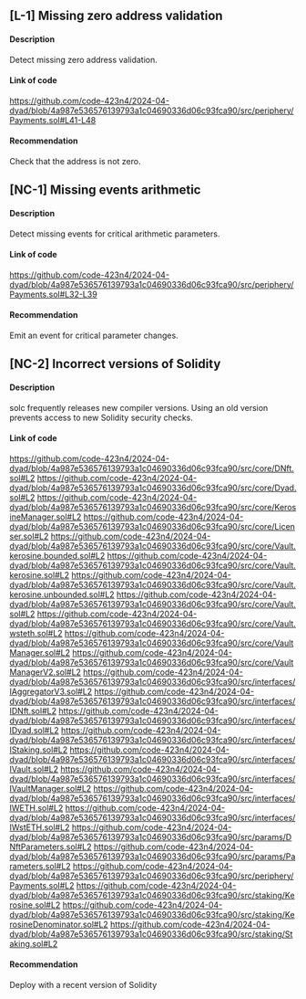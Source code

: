 ## [L-1] Missing zero address validation
#### Description
Detect missing zero address validation.
#### Link of code 
https://github.com/code-423n4/2024-04-dyad/blob/4a987e536576139793a1c04690336d06c93fca90/src/periphery/Payments.sol#L41-L48
#### Recommendation
Check that the address is not zero.

## [NC-1] Missing events arithmetic
#### Description
Detect missing events for critical arithmetic parameters.
#### Link of code 
https://github.com/code-423n4/2024-04-dyad/blob/4a987e536576139793a1c04690336d06c93fca90/src/periphery/Payments.sol#L32-L39
#### Recommendation
Emit an event for critical parameter changes.

## [NC-2] Incorrect versions of Solidity
#### Description
solc frequently releases new compiler versions. Using an old version prevents access to new Solidity security checks. 
#### Link of code 
https://github.com/code-423n4/2024-04-dyad/blob/4a987e536576139793a1c04690336d06c93fca90/src/core/DNft.sol#L2
https://github.com/code-423n4/2024-04-dyad/blob/4a987e536576139793a1c04690336d06c93fca90/src/core/Dyad.sol#L2
https://github.com/code-423n4/2024-04-dyad/blob/4a987e536576139793a1c04690336d06c93fca90/src/core/KerosineManager.sol#L2
https://github.com/code-423n4/2024-04-dyad/blob/4a987e536576139793a1c04690336d06c93fca90/src/core/Licenser.sol#L2
https://github.com/code-423n4/2024-04-dyad/blob/4a987e536576139793a1c04690336d06c93fca90/src/core/Vault.kerosine.bounded.sol#L2
https://github.com/code-423n4/2024-04-dyad/blob/4a987e536576139793a1c04690336d06c93fca90/src/core/Vault.kerosine.sol#L2
https://github.com/code-423n4/2024-04-dyad/blob/4a987e536576139793a1c04690336d06c93fca90/src/core/Vault.kerosine.unbounded.sol#L2
https://github.com/code-423n4/2024-04-dyad/blob/4a987e536576139793a1c04690336d06c93fca90/src/core/Vault.sol#L2
https://github.com/code-423n4/2024-04-dyad/blob/4a987e536576139793a1c04690336d06c93fca90/src/core/Vault.wsteth.sol#L2
https://github.com/code-423n4/2024-04-dyad/blob/4a987e536576139793a1c04690336d06c93fca90/src/core/VaultManager.sol#L2
https://github.com/code-423n4/2024-04-dyad/blob/4a987e536576139793a1c04690336d06c93fca90/src/core/VaultManagerV2.sol#L2
https://github.com/code-423n4/2024-04-dyad/blob/4a987e536576139793a1c04690336d06c93fca90/src/interfaces/IAggregatorV3.sol#L2
https://github.com/code-423n4/2024-04-dyad/blob/4a987e536576139793a1c04690336d06c93fca90/src/interfaces/IDNft.sol#L2
https://github.com/code-423n4/2024-04-dyad/blob/4a987e536576139793a1c04690336d06c93fca90/src/interfaces/IDyad.sol#L2
https://github.com/code-423n4/2024-04-dyad/blob/4a987e536576139793a1c04690336d06c93fca90/src/interfaces/IStaking.sol#L2
https://github.com/code-423n4/2024-04-dyad/blob/4a987e536576139793a1c04690336d06c93fca90/src/interfaces/IVault.sol#L2
https://github.com/code-423n4/2024-04-dyad/blob/4a987e536576139793a1c04690336d06c93fca90/src/interfaces/IVaultManager.sol#L2
https://github.com/code-423n4/2024-04-dyad/blob/4a987e536576139793a1c04690336d06c93fca90/src/interfaces/IWETH.sol#L2
https://github.com/code-423n4/2024-04-dyad/blob/4a987e536576139793a1c04690336d06c93fca90/src/interfaces/IWstETH.sol#L2
https://github.com/code-423n4/2024-04-dyad/blob/4a987e536576139793a1c04690336d06c93fca90/src/params/DNftParameters.sol#L2
https://github.com/code-423n4/2024-04-dyad/blob/4a987e536576139793a1c04690336d06c93fca90/src/params/Parameters.sol#L2
https://github.com/code-423n4/2024-04-dyad/blob/4a987e536576139793a1c04690336d06c93fca90/src/periphery/Payments.sol#L2
https://github.com/code-423n4/2024-04-dyad/blob/4a987e536576139793a1c04690336d06c93fca90/src/staking/Kerosine.sol#L2
https://github.com/code-423n4/2024-04-dyad/blob/4a987e536576139793a1c04690336d06c93fca90/src/staking/KerosineDenominator.sol#L2
https://github.com/code-423n4/2024-04-dyad/blob/4a987e536576139793a1c04690336d06c93fca90/src/staking/Staking.sol#L2
#### Recommendation
Deploy with a recent version of Solidity

